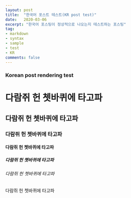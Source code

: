 ```yaml
---
layout: post
title:  "한국어 포스트 테스트(KR post test)"
date:   2020-03-06
excerpt: "한국어 포스팅이 정상적으로 나오는지 테스트하는 포스팅"
tag:
- markdown 
- syntax
- sample
- test
- KR
comments: false
---
```


### Korean post rendering test

# 다람쥐 헌 쳇바퀴에 타고파

## 다람쥐 헌 쳇바퀴에 타고파

### 다람쥐 헌 쳇바퀴에 타고파

#### 다람쥐 헌 쳇바퀴에 타고파

##### 다람쥐 헌 쳇바퀴에 타고파

###### 다람쥐 헌 쳇바퀴에 타고파

다람쥐 헌 쳇바퀴에 타고파

